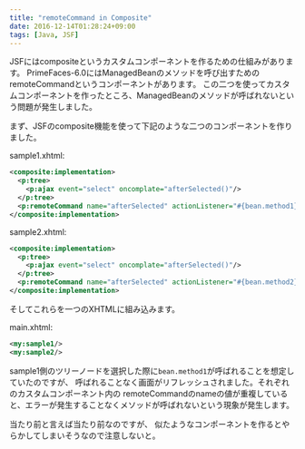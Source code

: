 ```yaml
---
title: "remoteCommand in Composite"
date: 2016-12-14T01:28:24+09:00
tags: [Java, JSF]
---
```

JSFにはcompositeというカスタムコンポーネントを作るための仕組みがあります。
PrimeFaces-6.0にはManagedBeanのメソッドを呼び出すためのremoteCommandというコンポーネントがあります。
この二つを使ってカスタムコンポーネントを作ったところ、ManagedBeanのメソッドが呼ばれないという問題が発生しました。

<!-- more -->

まず、JSFのcomposite機能を使って下記のような二つのコンポーネントを作りました。

sample1.xhtml:

``` xml
<composite:implementation>
  <p:tree>
    <p:ajax event="select" oncomplate="afterSelected()"/>
  </p:tree>
  <p:remoteCommand name="afterSelected" actionListener="#{bean.method1}"/>
</composite:implementation>
```

sample2.xhtml:

``` xml
<composite:implementation>
  <p:tree>
    <p:ajax event="select" oncomplate="afterSelected()"/>
  </p:tree>
  <p:remoteCommand name="afterSelected" actionListener="#{bean.method2}"/>
</composite:implementation>
```

そしてこれらを一つのXHTMLに組み込みます。

main.xhtml:

``` xml
<my:sample1/>
<my:sample2/>
```

sample1側のツリーノードを選択した際に`bean.method1`が呼ばれることを想定していたのですが、
呼ばれることなく画面がリフレッシュされました。それぞれのカスタムコンポーネント内の
remoteCommandのnameの値が重複していると、エラーが発生することなくメソッドが呼ばれないという現象が発生します。

当たり前と言えば当たり前なのですが、
似たようなコンポーネントを作るとやらかしてしまいそうなので注意しないと。

